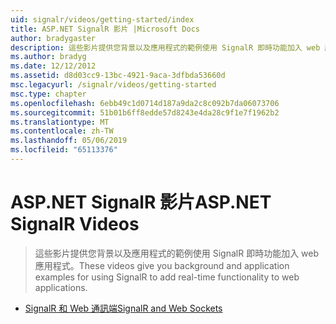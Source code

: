 ```yaml
---
uid: signalr/videos/getting-started/index
title: ASP.NET SignalR 影片 |Microsoft Docs
author: bradygaster
description: 這些影片提供您背景以及應用程式的範例使用 SignalR 即時功能加入 web 應用程式。
ms.author: bradyg
ms.date: 12/12/2012
ms.assetid: d8d03cc9-13bc-4921-9aca-3dfbda53660d
msc.legacyurl: /signalr/videos/getting-started
msc.type: chapter
ms.openlocfilehash: 6ebb49c1d0714d187a9da2c8c092b7da06073706
ms.sourcegitcommit: 51b01b6ff8edde57d8243e4da28c9f1e7f1962b2
ms.translationtype: MT
ms.contentlocale: zh-TW
ms.lasthandoff: 05/06/2019
ms.locfileid: "65113376"
---
```

# <a name="aspnet-signalr-videos"></a><span data-ttu-id="ef7ff-103">ASP.NET SignalR 影片</span><span class="sxs-lookup"><span data-stu-id="ef7ff-103">ASP.NET SignalR Videos</span></span>

> <span data-ttu-id="ef7ff-104">這些影片提供您背景以及應用程式的範例使用 SignalR 即時功能加入 web 應用程式。</span><span class="sxs-lookup"><span data-stu-id="ef7ff-104">These videos give you background and application examples for using SignalR to add real-time functionality to web applications.</span></span>

- [<span data-ttu-id="ef7ff-105">SignalR 和 Web 通訊端</span><span class="sxs-lookup"><span data-stu-id="ef7ff-105">SignalR and Web Sockets</span></span>](signalr-and-web-sockets.md)
